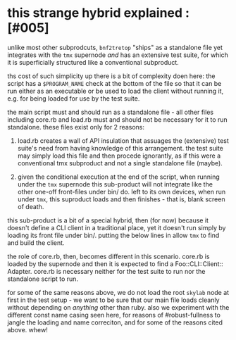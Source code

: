 # this strange hybrid explained :[#005]

unlike most other subprodcuts, `bnf2tretop` "ships" as a standalone file
yet integrates with the `tmx` supernode *and* has an extensive test suite,
for which it is superficially structured like a conventional subproduct.

ths cost of such simplicity up there is a bit of complexity doen here:
the script has a `$PROGRAM_NAME` check at the bottom of the file so that
it can be run either as an executable or be used to load the client
without running it, e.g. for being loaded for use by the test suite.

the main script must and should run as a standalone file - all other files
including core.rb and load.rb must and should not be necessary for it to
run standalone. these files exist only for 2 reasons:

1) load.rb creates a wall of API insulation that assuages the
(extensive) test suite's need from having knowledge of this arrangement.
the test suite may simply load this file and then procede ignorantly,
as if this were a conventional tmx subproduct and not a single standalone
file (maybe).

2) given the conditional execution at the end of the script, when running
under the `tmx` supernode this sub-product will not integrate like the
other one-off front-files under bin/ do. left to its own devices, when
run under `tmx`, this suproduct loads and then finishes - that is,
blank screen of death.

this sub-product is a bit of a special hybrid, then (for now) because it
doesn't define a CLI client in a traditional place, yet it doesn't run
simply by loading its front file under bin/. putting the below lines in
allow `tmx` to find and build the client.

the role of core.rb, then, becomes different in this scenario. core.rb is
loaded by the supernode and then it is expected to find a Foo::CLI::Client::
Adapter. core.rb is necessary neither for the test suite to run nor the
standalone script to run.

for some of the same reasons above, we do not load the root `skylab` node
at first in the test setup - we want to be sure that our main file
loads cleanly without depending on *anything* other than ruby. also we
experiment with the different const name casing seen here, for
reasons of #robust-fullness to jangle the loading and name correciton,
and for some of the reasons cited above. whew!
